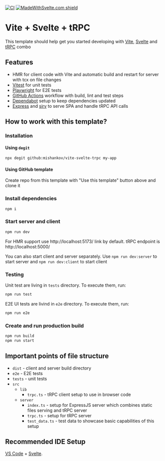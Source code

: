[![CI](https://github.com/mishankov/vite-svelte-trpc/actions/workflows/ci.yml/badge.svg)](https://github.com/mishankov/vite-svelte-trpc/actions/workflows/ci.yml)
[![MadeWithSvelte.com shield](https://madewithsvelte.com/storage/repo-shields/4184-shield.svg)](https://madewithsvelte.com/p/vite-svelte-trpc-template/shield-link)

# Vite + Svelte + tRPC

This template should help get you started developing with [Vite](https://vitejs.dev/), [Svelte](https://svelte.dev/) and [tRPC](https://trpc.io/) combo

## Features

- HMR for client code with Vite and automatic build and restart for server with tcx on file changes
- [Vitest](https://vitest.dev/) for unit tests
- [Playwright](https://playwright.dev/) for E2E tests
- [GitHub Actions](https://github.com/features/actions) workflow with build, lint and test steps
- [Dependabot](https://docs.github.com/en/code-security/dependabot/working-with-dependabot) setup to keep dependencies updated
- [Express](https://expressjs.com/) and [sirv](https://github.com/lukeed/sirv) to serve SPA and handle tRPC API calls

## How to work with this template?

### Installation

#### Using `degit`

```bash
npx degit github:mishankov/vite-svelte-trpc my-app
```

#### Using GitHub template

Create repo from this template with "Use this template" button above and clone it

### Install dependencies

```bash
npm i
```

### Start server and client

```bash
npm run dev
```

For HMR support use http://localhost:5173/ link by default. tRPC endpoint is http://localhost:5000/

You can also start client and server separately. Use `npm run dev:server` to start server and `npm run dev:client` to start client

### Testing

Unit test are living in `tests` directory. To execute them, run: 

```bash
npm run test
```

E2E UI tests are livind in `e2e` directory. To execute them, run: 

```bash
npm run e2e
```

### Create and run production build

```bash
npm run build
npm run start
```

## Important points of file structure

- `dist` - client and server build directory
- `e2e` - E2E tests
- `tests` - unit tests
- `src`
  - `lib`
    - `trpc.ts` - tRPC client setup to use in browser code
  - `server`
    - `index.ts` - setup for ExpressJS server which combines static files serving and tRPC server
    - `trpc.ts` - setup for tRPC server
    - `test_data.ts` - test data to showcase basic capabilities of this setup

## Recommended IDE Setup

[VS Code](https://code.visualstudio.com/) + [Svelte](https://marketplace.visualstudio.com/items?itemName=svelte.svelte-vscode).
